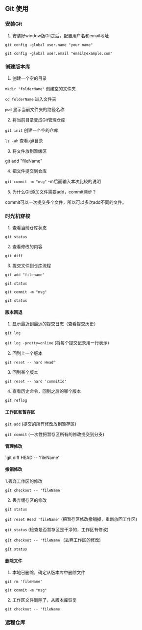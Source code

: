 ## Git 使用

### 安装Git
1. 安装好window版Git之后，配置用户名和email地址

`git config -global user.name "your name"`

`git config -global user.email "email@example.com"`

### 创建版本库
1. 创建一个空的目录

`mkdir "folderName"`    创建空的文件夹

`cd folderName`     进入文件夹

`pwd`     显示当前文件夹的路径名称

2. 将当前目录变成Git管理仓库

`git init`     创建一个空的仓库

`ls -ah`    查看.git目录

3. 将文件放到暂缓区

git add "fileName"

4. 把文件提交到仓库

`git commit -m "msg"`     -m后面输入本次比较的说明

5. 为什么Git添加文件需要add，commit两步？

commit可以一次提交多个文件，所以可以多次add不同的文件。

### 时光机穿梭

1. 查看当前仓库状态

`git status`

2. 查看修改的内容

`git diff`

3. 提交文件到仓库流程

`git add "filename"`

`git status`

`git commit -m "msg"`

`git status`

#### 版本回退
1. 显示最近到最远的提交日志（查看提交历史）

`git log`

`git log -pretty=online` (将每个提交记录用一行表示)

2. 回到上一个版本

`git reset -- hard Head^`

3. 回到某个版本

`git reset -- hard 'commitId'`

4. 查看历史命令，回到之后的哪个版本

`git reflog`

#### 工作区和暂存区

`git add` (提交的所有修改放到暂存区)

`git commit` (一次性把暂存区所有的修改提交到分支)

#### 管理修改

`git diff HEAD -- 'fileName'

#### 撤销修改

1.丢弃工作区的修改

`git checkout -- 'fileName'`

2. 丢弃缓存区的修改

`git status`

`git reset Head 'fileName'`    (把暂存区修改撤销掉，重新放回工作区)

`git status`    (检查是否暂存区是干净的，工作区有修改)

`git checkout -- 'fileName'`    (丢弃工作区的修改)

`git status`

#### 删除文件

1. 本地已删除，确定从版本库中删除文件

`git rm 'fileName'`

`git commit -m "msg"`

2. 工作区文件删除了，从版本库恢复

`git checkout -- 'fileName'`

### 远程仓库